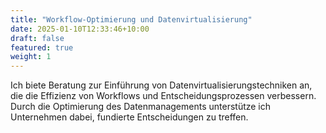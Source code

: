 ```yaml
---
title: "Workflow-Optimierung und Datenvirtualisierung"
date: 2025-01-10T12:33:46+10:00
draft: false
featured: true
weight: 1
---
```


Ich biete Beratung zur Einführung von Datenvirtualisierungstechniken an, die die Effizienz von Workflows und Entscheidungsprozessen verbessern. Durch die Optimierung des Datenmanagements unterstütze ich Unternehmen dabei, fundierte Entscheidungen zu treffen.
<!--more-->
